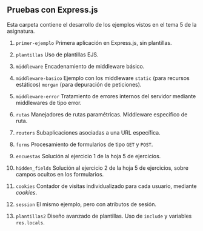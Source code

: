 ## Pruebas con Express.js

Esta carpeta contiene el desarrollo de los ejemplos vistos en el tema 5 de la asignatura.

1. `primer-ejemplo`
Primera aplicación en Express.js, sin plantillas.

2. `plantillas`
Uso de plantillas EJS.

3. `middleware`
Encadenamiento de middleware básico.

4. `middleware-basico`
Ejemplo con los middleware `static` (para recursos estáticos) `morgan` (para depuración de peticiones).

5. `middleware-error`
Tratamiento de errores internos del servidor mediante middlewares de tipo error.

6. `rutas`
Manejadores de rutas paramétricas. Middleware específico de ruta.

7. `routers`
Subaplicaciones asociadas a una URL específica.

8. `forms`
Procesamiento de formularios de tipo `GET` y `POST`.

9. `encuestas`
Solución al ejercicio 1 de la hoja 5 de ejercicios.

10. `hidden_fields`
Solución al ejercicio 2 de la hoja 5 de ejercicios, sobre campos ocultos en los formularios.

11. `cookies`
Contador de visitas individualizado para cada usuario, mediante *cookies*.

12. `session`
El mismo ejemplo, pero con atributos de sesión.

13. `plantillas2`
Diseño avanzado de plantillas. Uso de `include` y variables `res.locals`.




